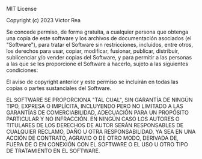 MIT License

Copyright (c) 2023 Victor Rea

Se concede permiso, de forma gratuita, a cualquier persona que obtenga una copia
de este software y los archivos de documentación asociados (el "Software"), para
tratar el Software sin restricciones, incluidos, entre otros, los derechos
para usar, copiar, modificar, fusionar, publicar, distribuir, sublicenciar y/o vender
copias del Software, y para permitir a las personas a las que se les proporcione el
Software a hacerlo, sujeto a las siguientes condiciones:

El aviso de copyright anterior y este permiso se incluirán en todas las copias o
partes sustanciales del Software.

EL SOFTWARE SE PROPORCIONA "TAL CUAL", SIN GARANTÍA DE NINGÚN TIPO, EXPRESA O IMPLÍCITA,
INCLUYENDO PERO NO LIMITADO A LAS GARANTÍAS DE COMERCIABILIDAD, ADECUACIÓN PARA UN
PROPÓSITO PARTICULAR Y NO INFRACCIÓN. EN NINGÚN CASO LOS AUTORES O TITULARES DE LOS
DERECHOS DE AUTOR SERÁN RESPONSABLES DE CUALQUIER RECLAMO, DAÑO U OTRA RESPONSABILIDAD,
YA SEA EN UNA ACCIÓN DE CONTRATO, AGRAVIO O DE OTRO MODO, DERIVADA DE, FUERA DE O EN
CONEXIÓN CON EL SOFTWARE O EL USO U OTRO TIPO DE TRATAMIENTO EN EL SOFTWARE.
